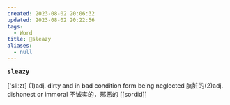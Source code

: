 ```yaml
---
created: 2023-08-02 20:06:32
updated: 2023-08-02 20:22:56
tags:
  - Word
title: 📖sleazy
aliases:
  - null
---
```


<pre><strong>sleazy</strong></pre>
['sliːzɪ]
(1)adj. dirty and in bad condition form being neglected 肮脏的(2)adj. dishonest or immoral 不诚实的，邪恶的
[[sordid]]
